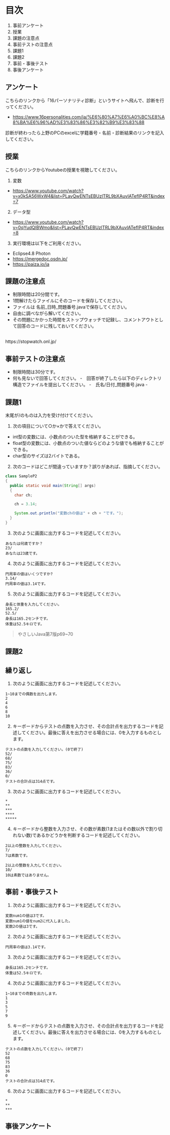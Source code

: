 # 目次
1. 事前アンケート
2. 授業
3. 課題の注意点
4. 事前テストの注意点
5. 課題1
6. 課題2
7. 事前・事後テスト
8. 事後アンケート


##  アンケート
こちらのリンクから「16パーソナリティ診断」というサイトへ飛んで、診断を行ってください。
- https://www.16personalities.com/ja/%E6%80%A7%E6%A0%BC%E8%A8%BA%E6%96%AD%E3%83%86%E3%82%B9%E3%83%88


診断が終わったら上野のPCのexcelに学籍番号・名前・診断結果のリンクを記入してください。


## 授業
こちらのリンクからYoutubeの授業を視聴してください。
1. 変数


- https://www.youtube.com/watch?v=x0kSA56WxW4&list=PLavQwENTsEBUzlTRL9bXAuvlATefIP4RT&index=7
2. データ型


- https://www.youtube.com/watch?v=0qYudQIBWmo&list=PLavQwENTsEBUzlTRL9bXAuvlATefIP4RT&index=8

3. 実行環境は以下をご利用ください。
- Eclipse4.8 Photon
- https://mergedoc.osdn.jp/ 
- https://paiza.io/ja

## 課題の注意点
- 制限時間は20分間です。
- 1問解けたらファイルにそのコードを保存してください。
- ファイルは 名前_日時_問題番号.javaで保存してください。
- 自由に調べながら解いてください。
- その問題にかかった時間をストップウォッチで記録し、コメントアウトとして回答のコードに残しておいてください。
<br>
https://stopwatch.onl.jp/

## 事前テストの注意点
- 制限時間は30分です。
- 何も見ないで回答してください。
-　回答が終了したら以下のディレクトリ構造でファイルを提出してください。
-　氏名/日付_問題番号.java
-　
## 課題1
末尾が/のものは入力を受け付けてください。

1. 次の項目について○か×かで答えてください。
 -  int型の変数には、小数点のついた型を格納することができる。
 -  float型の変数には、小数点のついた値ならどのような値でも格納することができる。
 -  char型のサイズは2バイトである。

2. 次のコードはどこが間違っていますか？誤りがあれば、指摘してください。

~~~ Java
class SampleP2
{
  public static void main(String[] args)
  {
    char ch;

    ch = 3.14;

    System.out.println("変数chの値は" + ch + "です。");
  }
}
~~~

3. 次のように画面に出力するコードを記述してください。

~~~
あなたは何歳ですか？
23/
あなたは23歳です。
~~~

4. 次のように画面に出力するコードを記述してください。

~~~
円周率の値はいくつですか?
3.14/
円周率の値は3.14です。
~~~
5. 次のように画面に出力するコードを記述してください。

~~~
身長と体重を入力してください。
165.2/
52.5/
身長は165.2センチです。
体重は52.5キロです。
~~~

> やさしいJava第7版p69~70

## 課題2
## 繰り返し
1. 次のように画面に出力するコードを記述してください。

~~~
1~10までの偶数を出力します。
2
4
6
8
10
~~~

2. キーボードからテストの点数を入力させ、その合計点を出力するコードを記述してください。最後に答えを出力させる場合には、0を入力するものとします。

~~~
テストの点数を入力してください。(0で終了)
52/
68/
75/
83/
36/
0/
テストの合計点は314点です。
~~~  


3. 次のように画面に出力するコードを記述してください。

~~~  
*
**
***
****
*****
~~~

4. キーボードから整数を入力させ、その数が素数(1またはその数以外で割り切れない数)であるかどうかを判断するコードを記述してください。

~~~
2以上の整数を入力してください。
7/
7は素数です。
~~~

~~~
2以上の整数を入力してください。
10/
10は素数ではありません。
~~~


## 事前・事後テスト

1. 次のように画面に出力するコードを記述してください。

~~~
変数num1の値は3です。
変数num1の値をnum2に代入しました。
変数2の値は3です。
~~~

2. 次のように画面に出力するコードを記述してください。

~~~
円周率の値は3.14です。
~~~
3. 次のように画面に出力するコードを記述してください。

~~~
身長は165.2センチです。
体重は52.5キロです。
~~~

4. 次のように画面に出力するコードを記述してください。

~~~
1~10までの奇数を出力します。
1
3
5
7
9
~~~

5. キーボードからテストの点数を入力させ、その合計点を出力するコードを記述してください。最後に答えを出力させる場合には、0を入力するものとします。

~~~
テストの点数を入力してください。(0で終了)
52
68
75
83
36
0
テストの合計点は314点です。
~~~  


6. 次のように画面に出力するコードを記述してください。

~~~  
*
**
***
~~~

## 事後アンケート

